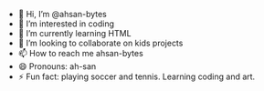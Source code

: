 - 👋 Hi, I’m @ahsan-bytes
- 👀 I’m interested in coding
- 🌱 I’m currently learning HTML
- 💞️ I’m looking to collaborate on kids projects
- 📫 How to reach me ahsan-bytes
- 😄 Pronouns: ah-san
- ⚡ Fun fact: playing soccer and tennis. Learning coding and art.

<!---
ahsan-bytes/ahsan-bytes is a ✨ special ✨ repository because its `README.md` (this file) appears on your GitHub profile.
You can click the Preview link to take a look at your changes.
--->
